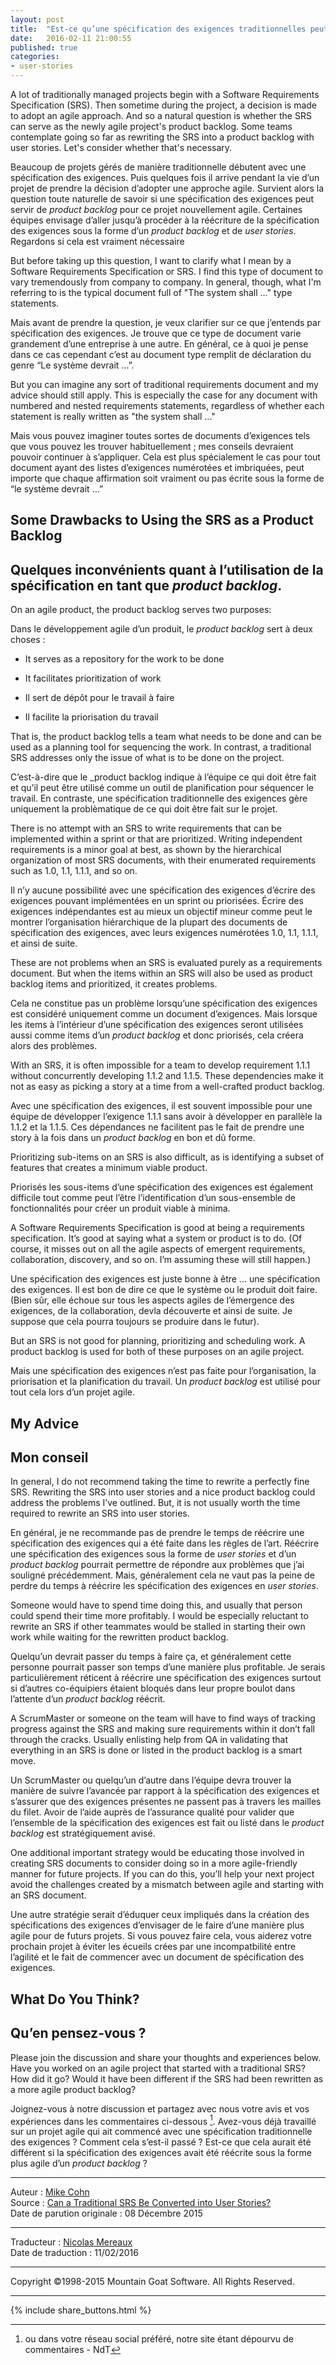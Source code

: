 ```yaml
---
layout: post
title:  "Est-ce qu’une spécification des exigences traditionnelles peut-elle être convertie en user stories ?"
date:   2016-02-11 21:00:55
published: true
categories: 
- user-stories
---
```


A lot of traditionally managed projects begin with a Software Requirements Specification (SRS). Then sometime during the project, a decision is made to adopt an agile approach. And so a natural question is whether the SRS can serve as the newly agile project's product backlog. Some teams contemplate going so far as rewriting the SRS into a product backlog with user stories. Let's consider whether that's necessary.

Beaucoup de projets gérés de manière traditionnelle débutent avec une spécification des exigences. Puis quelques fois il arrive pendant la vie d’un projet de prendre la décision d’adopter une approche agile. Survient alors la question toute naturelle de savoir si une spécification des exigences peut servir de _product backlog_ pour ce projet nouvellement agile. Certaines équipes envisage d’aller jusqu’à procéder à la réécriture de la spécification des exigences sous la forme d’un _product backlog_ et de _user stories_. Regardons si cela est vraiment nécessaire

But before taking up this question, I want to clarify what I mean by a Software Requirements Specification or SRS. I find this type of document to vary tremendously from company to company. In general, though, what I'm referring to is the typical document full of "The system shall ..." type statements.

Mais avant de prendre la question, je veux clarifier sur ce que j’entends par spécification des exigences. Je trouve que ce type de document varie grandement d’une entreprise à une autre. En général, ce à quoi je pense dans ce cas cependant c’est au document type remplit de déclaration du genre “Le système devrait ...”.

But you can imagine any sort of traditional requirements document and my advice should still apply. This is especially the case for any document with numbered and nested requirements statements, regardless of whether each statement is really written as "the system shall ..."

Mais vous pouvez imaginer toutes sortes de documents d’exigences tels que vous pouvez les trouver habituellement ; mes conseils devraient pouvoir continuer à s’appliquer. Cela est plus spécialement le cas pour tout document ayant des listes d’exigences numérotées et imbriquées, peut importe que chaque affirmation soit vraiment ou pas écrite sous la forme de “le système devrait ...”

## Some Drawbacks to Using the SRS as a Product Backlog

## Quelques inconvénients quant à l’utilisation de la spécification en tant que _product backlog_.

On an agile product, the product backlog serves two purposes:

Dans le développement agile d’un produit, le _product backlog_ sert à deux choses :

* It serves as a repository for the work to be done
* It facilitates prioritization of work

* Il sert de dépôt pour le travail à faire
* Il facilite la priorisation du travail

That is, the product backlog tells a team what needs to be done and can be used as a planning tool for sequencing the work. In contrast, a traditional SRS addresses only the issue of what is to be done on the project.

C’est-à-dire que le _product backlog indique à l’équipe ce qui doit être fait et qu’il peut être utilisé comme un outil de planification pour séquencer le travail. En contraste, une spécification traditionnelle des exigences gère uniquement la problèmatique de ce qui doit être fait sur le projet.

There is no attempt with an SRS to write requirements that can be implemented within a sprint or that are prioritized. Writing independent requirements is a minor goal at best, as shown by the hierarchical organization of most SRS documents, with their enumerated requirements such as 1.0, 1.1, 1.1.1, and so on.

Il n’y aucune possibilité avec une spécification des exigences d’écrire des exigences pouvant implémentées en un sprint ou priorisées. Écrire des exigences indépendantes est au mieux un objectif mineur comme peut le montrer l’organisation hiérarchique de la plupart des documents de spécification des exigences, avec leurs exigences numérotées 1.0, 1.1, 1.1.1, et ainsi de suite.

These are not problems when an SRS is evaluated purely as a requirements document. But when the items within an SRS will also be used as product backlog items and prioritized, it creates problems.

Cela ne constitue pas un problème lorsqu’une spécification des exigences est considéré uniquement comme un document d’exigences. Mais lorsque les items à l’intérieur d’une spécification des exigences seront utilisées aussi comme items d’un _product backlog_ et donc priorisés, cela créera alors des problèmes.

With an SRS, it is often impossible for a team to develop requirement 1.1.1 without concurrently developing 1.1.2 and 1.1.5. These dependencies make it not as easy as picking a story at a time from a well-crafted product backlog.

Avec une spécification des exigences, il est souvent impossible pour une équipe de développer l’exigence 1.1.1 sans avoir à développer en parallèle la 1.1.2 et la 1.1.5. Ces dépendances ne facilitent pas le fait de prendre une story à la fois dans un _product backlog_ en bon et dû forme.

Prioritizing sub-items on an SRS is also difficult, as is identifying a subset of features that creates a minimum viable product.

Priorisés les sous-items d’une spécification des exigences est également difficile tout comme peut l’être l’identification d’un sous-ensemble de fonctionnalités pour créer un produit viable à minima.

A Software Requirements Specification is good at being a requirements specification. It’s good at saying what a system or product is to do. (Of course, it misses out on all the agile aspects of emergent requirements, collaboration, discovery, and so on. I’m assuming these will still happen.)

Une spécification des exigences est juste bonne à être ... une spécification des exigences. Il est bon de dire ce que le système ou le produit doit faire. (Bien sûr, elle échoue sur tous les aspects agiles de l’émergence des exigences, de la collaboration, devla découverte et ainsi de suite. Je suppose que cela pourra toujours se produire dans le futur).

But an SRS is not good for planning, prioritizing and scheduling work. A product backlog is used for both of these purposes on an agile project.

Mais une spécification des exigences n’est pas faite pour l’organisation, la priorisation et la planification du travail. Un _product backlog_ est utilisé pour tout cela lors d’un projet agile.

## My Advice

## Mon conseil

In general, I do not recommend taking the time to rewrite a perfectly fine SRS. Rewriting the SRS into user stories and a nice product backlog could address the problems I’ve outlined. But, it is not usually worth the time required to rewrite an SRS into user stories.

En général, je ne recommande pas de prendre le temps de réécrire une spécification des exigences qui a été faite dans les règles de l’art. Réécrire une spécification des exigences sous la forme de _user stories_ et d’un _product backlog_ pourrait permettre de répondre aux problèmes que j’ai souligné précédemment. Mais, généralement cela ne vaut pas la peine de perdre du temps à réécrire les spécification des exigences en _user stories_.

Someone would have to spend time doing this, and usually that person could spend their time more profitably. I would be especially reluctant to rewrite an SRS if other teammates would be stalled in starting their own work while waiting for the rewritten product backlog.

Quelqu’un devrait passer du temps à faire ça, et généralement cette personne pourrait passer son temps d’une manière plus profitable. Je serais particulièrement réticent à réécrire une spécification des exigences surtout si d’autres co-équipiers étaient bloqués dans leur propre boulot dans l’attente d’un _product backlog_ réécrit. 

A ScrumMaster or someone on the team will have to find ways of tracking progress against the SRS and making sure requirements within it don’t fall through the cracks. Usually enlisting help from QA in validating that everything in an SRS is done or listed in the product backlog is a smart move.

Un ScrumMaster ou quelqu’un d’autre dans l’équipe devra trouver la manière de suivre l’avancée par rapport à la spécification des exigences et s’assurer que des exigences présentes ne passent pas à travers les mailles du filet. Avoir de l’aide auprès de l’assurance qualité pour valider que l’ensemble de la spécification des exigences est fait ou listé dans le _product backlog_ est stratégiquement avisé.

One additional important strategy would be educating those involved in creating SRS documents to consider doing so in a more agile-friendly manner for future projects. If you can do this, you’ll help your next project avoid the challenges created by a mismatch between agile and starting with an SRS document.

Une autre stratégie serait d’éduquer ceux impliqués dans la création des spécifications des exigences d’envisager de le faire d’une manière plus agile pour de futurs projets. Si vous pouvez faire cela, vous aiderez votre prochain projet à éviter les écueils crées par une incompatbilité entre l’agilité et le fait de commencer avec un document de spécification des exigences.

## What Do You Think?

## Qu’en pensez-vous ?

Please join the discussion and share your thoughts and experiences below. Have you worked on an agile project that started with a traditional SRS? How did it go? Would it have been different if the SRS had been rewritten as a more agile product backlog?

Joignez-vous à notre discussion et partagez avec nous votre avis  et vos expériences dans les commentaires ci-dessous [^1]. Avez-vous déjà travaillé sur un projet agile qui ait commencé avec une spécification traditionnelle des exigences ? Comment cela s’est-il passé ? Est-ce que cela aurait été différent si la spécification des exigences avait été réécrite sous la forme plus agile d’un _product backlog_ ?

[^1]: ou dans votre réseau social préféré, notre site étant dépourvu de commentaires - NdT

---
Auteur : [Mike Cohn](http://www.mountaingoatsoftware.com/company/about-mike-cohn)  
Source : [Can a Traditional SRS Be Converted into User Stories?](https://www.mountaingoatsoftware.com/blog/can-a-traditional-srs-be-converted-into-user-stories)  
Date de parution originale : 08 Décembre 2015  

---
Traducteur : [Nicolas Mereaux](http://www.les-traducteurs-agiles.org/traducteurs/)  
Date de traduction : 11/02/2016  

---

Copyright ©1998-2015 Mountain Goat Software. All Rights Reserved.

---

{% include share_buttons.html %}

